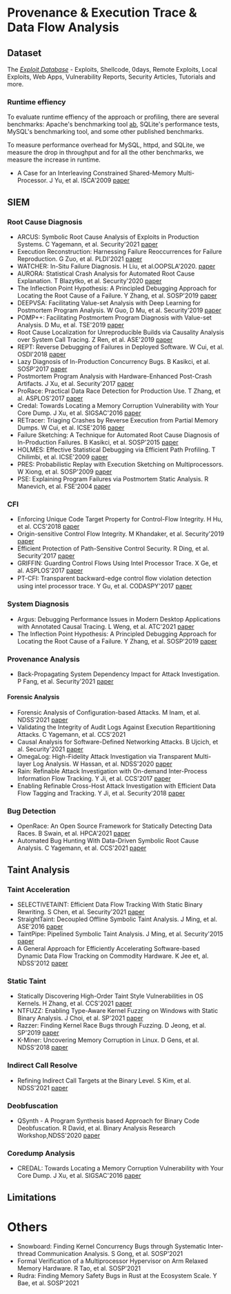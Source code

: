 # Provenance & Execution Trace & Data Flow Analysis


## Dataset
The *[Exploit Database](https://www.exploit-db.com/)* - Exploits, Shellcode, 0days, Remote Exploits, Local Exploits, Web Apps, Vulnerability Reports, Security Articles, Tutorials and more.

### Runtime effiency
To evaluate runtime effiency of the approach or profiling, there are several benchmarks: Apache's benchmarking tool [ab](https://httpd.apache.org/docs/2.4/programs/ab.html), SQLite's performance tests, MySQL's benchmarking tool, and some other published benchmarks.    

To measure performance overhead for MySQL, httpd, and SQLite, we measure the drop in throughput and for all the other benchmarks, we measure the increase in runtime.

- A Case for an Interleaving Constrained Shared-Memory Multi-Processor. J Yu, et al. ISCA'2009 [paper](https://web.eecs.umich.edu/~nsatish/papers/ISCA-09-CPC.pdf)

## SIEM

### Root Cause Diagnosis
- ARCUS: Symbolic Root Cause Analysis of Exploits in Production Systems. C Yagemann, et al. Security'2021 [paper](https://www.usenix.org/system/files/sec21fall-yagemann.pdf)
- Execution Reconstruction: Harnessing Failure Reoccurrences for Failure Reproduction. G Zuo, et al. PLDI'2021 [paper](https://web.eecs.umich.edu/~barisk/public/er.pdf)
- WATCHER: In-Situ Failure Diagnosis. H Liu, et al.OOPSLA'2020. [paper](https://people.umass.edu/tongping/pubs/Watcher_OOPSLA20.pdf)
- AURORA: Statistical Crash Analysis for Automated Root Cause Explanation. T Blazytko, et al. Security'2020 [paper](https://www.usenix.org/system/files/sec20fall_blazytko_prepub.pdf)
- The Inflection Point Hypothesis: A Principled Debugging Approach for Locating the Root Cause of a Failure. Y Zhang, et al. SOSP'2019 [paper](http://www.cs.otago.ac.nz/cosc440/readings/inflection_point.pdf)
- DEEPVSA: Facilitating Value-set Analysis with Deep Learning for Postmortem Program Analysis. W Guo, D Mu, et al. Security'2019 [paper](https://www.usenix.org/system/files/sec19-guo.pdf)
- POMP++: Facilitating Postmortem Program Diagnosis with Value-set Analysis. D Mu, et al. TSE'2019 [paper](https://mudongliang.github.io/files/papers/pomp++.pdf)
- Root Cause Localization for Unreproducible Builds via Causality Analysis over System Call Tracing. Z Ren, et al. ASE'2019 [paper](https://taoxie.cs.illinois.edu/publications/ase19-reptrace.pdf)
- REPT: Reverse Debugging of Failures in Deployed Software. W Cui, et al. OSDI'2018 [paper](https://www.usenix.org/system/files/osdi18-cui.pdf)
- Lazy Diagnosis of In-Production Concurrency Bugs. B Kasikci, et al. SOSP'2017 [paper](https://www.microsoft.com/en-us/research/wp-content/uploads/2017/09/snorlax-sosp17.pdf)
- Postmortem Program Analysis with Hardware-Enhanced Post-Crash Artifacts. J Xu, et al. Security'2017 [paper](https://www.usenix.org/system/files/conference/usenixsecurity17/sec17-xu.pdf)
- ProRace: Practical Data Race Detection for Production Use. T Zhang, et al. ASPLOS'2017 [paper](https://www3.cs.stonybrook.edu/~dongyoon/papers/ASPLOS-17-ProRace.pdf)
- Credal: Towards Locating a Memory Corruption Vulnerability with Your Core Dump. J Xu, et al. SIGSAC'2016 [paper](http://xinyuxing.org/pub/p529-xu.pdf)
- RETracer: Triaging Crashes by Reverse Execution from Partial Memory Dumps. W Cui, et al. ICSE'2016 [paper](https://softsec.kaist.ac.kr/~sangkilc/papers/cui-icse16.pdf)
- Failure Sketching: A Technique for Automated Root Cause Diagnosis of In-Production Failures. B Kasikci, et al. SOSP'2015 [paper](https://dslab.epfl.ch/pubs/gist.pdf)
- HOLMES: Effective Statistical Debugging via Efficient Path Profiling. T Chilimbi, et al. ICSE'2009 [paper](https://www.microsoft.com/en-us/research/wp-content/uploads/2016/02/Holmes20-20Effecitve20Statistical20Debugging20via20Efficient20Path20Profiling.pdf)
- PRES: Probabilistic Replay with Execution Sketching on Multiprocessors. W Xiong, et al. SOSP'2009 [paper](https://www.sigops.org/s/conferences/sosp/2009/papers/park-sosp09.pdf)
- PSE: Explaining Program Failures via Postmortem Static Analysis. R Manevich, et al. FSE'2004 [paper](https://citeseerx.ist.psu.edu/viewdoc/download?doi=10.1.1.188.9374&rep=rep1&type=pdf)

### CFI
- Enforcing Unique Code Target Property for Control-Flow Integrity. H Hu, et al. CCS'2018 [paper](https://huhong789.github.io/papers/ucfi.pdf)
- Origin-sensitive Control Flow Integrity. M Khandaker, et al. Security'2019 [paper](https://www.usenix.org/system/files/sec19-khandaker.pdf)
- Efficient Protection of Path-Sensitive Control Security. R Ding, et al. Security'2017 [paper](https://www.usenix.org/system/files/conference/usenixsecurity17/sec17-ding.pdf)
- GRIFFIN: Guarding Control Flows Using Intel Processor Trace. X Ge, et al. ASPLOS'2017 [paper](https://www.microsoft.com/en-us/research/wp-content/uploads/2017/01/griffin-asplos17.pdf)
- PT-CFI: Transparent backward-edge control ﬂow violation detection using intel processor trace. Y Gu, et al. CODASPY'2017 [paper](http://web.cse.ohio-state.edu/~zhao.2708/assets/codaspy17/CODASPY17.pdf)

### System Diagnosis
- Argus: Debugging Performance Issues in Modern Desktop Applications with Annotated Causal Tracing. L Weng, et al. ATC'2021 [paper](https://www.usenix.org/system/files/atc21-weng.pdf)
- The Inflection Point Hypothesis: A Principled Debugging Approach for Locating the Root Cause of a Failure. Y Zhang, et al. SOSP'2019 [paper](http://www.cs.otago.ac.nz/cosc440/readings/inflection_point.pdf)

### Provenance Analysis

- Back-Propagating System Dependency Impact for Attack Investigation. P Fang, et al. Security'2021 [paper](https://www.usenix.org/system/files/sec22summer_fang.pdf)

#### Forensic Analysis
- Forensic Analysis of Configuration-based Attacks. M Inam, et al. NDSS'2021 [paper](https://www.ndss-symposium.org/wp-content/uploads/2022-57-paper.pdf)
- Validating the Integrity of Audit Logs Against Execution Repartitioning Attacks. C Yagemann, et al. CCS'2021
- Causal Analysis for Software-Defined Networking Attacks. B Ujcich, et al. Security'2021 [paper](https://www.usenix.org/system/files/sec21-ujcich.pdf)
- OmegaLog: High-Fidelity Attack Investigation via Transparent Multi-layer Log Analysis. W Hassan, et al. NDSS'2020 [paper](https://whassan3.web.engr.illinois.edu/papers/hassan-ndss20.pdf)
- Rain: Refinable Attack Investigation with On-demand Inter-Process Information Flow Tracking. Y Ji, et al. CCS'2017 [paper](https://taesoo.kim/pubs/2017/ji:rain.pdf)
- Enabling Refinable Cross-Host Attack Investigation with Efficient Data Flow Tagging and Tracking. Y Ji, et al. Security'2018 [paper](https://www.usenix.org/system/files/conference/usenixsecurity18/sec18-ji.pdf)

### Bug Detection

- OpenRace: An Open Source Framework for Statically Detecting Data Races. B Swain, et al. HPCA'2021 [paper](https://ieeexplore.ieee.org/document/9651289)
- Automated Bug Hunting With Data-Driven Symbolic Root Cause Analysis. C Yagemann, et al. CCS'2021 [paper](https://dl.acm.org/doi/abs/10.1145/3460120.3485363)

## Taint Analysis

### Taint Acceleration
- SELECTIVETAINT: Efficient Data Flow Tracking With Static Binary Rewriting. S Chen, et al. Security'2021 [paper](https://www.usenix.org/system/files/sec21fall-chen-sanchuan.pdf)
- StraightTaint: Decoupled Offline Symbolic Taint Analysis. J Ming, et al. ASE'2016 [paper](https://faculty.ist.psu.edu/wu/papers/StraightTaint-ASE16.pdf)
- TaintPipe: Pipelined Symbolic Taint Analysis. J Ming, et al. Security'2015 [paper](https://www.usenix.org/system/files/conference/usenixsecurity15/sec15-paper-ming.pdf)
- A General Approach for Efficiently Accelerating Software-based Dynamic Data Flow Tracking on Commodity Hardware. K Jee et, al. NDSS'2012 [paper](https://liberty.princeton.edu/Publications/ndss12_tfa.pdf)

### Static Taint
- Statically Discovering High-Order Taint Style Vulnerabilities in OS Kernels. H Zhang, et al. CCS'2021 [paper](https://www.cs.ucr.edu/~zhiyunq/pub/ccs21_static_high_order.pdf)
- NTFUZZ: Enabling Type-Aware Kernel Fuzzing on Windows with Static Binary Analysis. J Choi, et al. SP'2021 [paper](https://softsec.kaist.ac.kr/~jschoi/data/oakland2021.pdf)
- Razzer: Finding Kernel Race Bugs through Fuzzing. D Jeong, et al. SP'2019 [paper](https://ieeexplore.ieee.org/stamp/stamp.jsp?tp=&arnumber=8835326)
- K-Miner: Uncovering Memory Corruption in Linux. D Gens, et al. NDSS'2018 [paper](https://www.ndss-symposium.org/wp-content/uploads/2018/02/ndss2018_05A-1_Gens_paper.pdf)

### Indirect Call Resolve
- Refining Indirect Call Targets at the Binary Level. S Kim, et al. NDSS'2021 [paper](http://www.cse.psu.edu/~gxt29/papers/cfgByDatalog_NDSS21.pdf)


### Deobfuscation
- QSynth - A Program Synthesis based Approach for Binary Code Deobfuscation. R David, et al. Binary Analysis Research Workshop,NDSS'2020 [paper](https://archive.bar/pdfs/bar2020-preprint9.pdf)

### Coredump Analysis
- CREDAL: Towards Locating a Memory Corruption Vulnerability with Your Core Dump. J Xu, et al. SIGSAC'2016 [paper](https://www.semanticscholar.org/paper/CREDAL%3A-Towards-Locating-a-Memory-Corruption-with-Xu-Mu/fb69ca4ce65a5c796f6247559205322e9796f2fc)

## Limitations


# Others

- Snowboard: Finding Kernel Concurrency Bugs through Systematic Inter-thread Communication Analysis. S Gong, et al. SOSP'2021
- Formal Verification of a Multiprocessor Hypervisor on Arm Relaxed Memory Hardware. R Tao, et al. SOSP'2021
- Rudra: Finding Memory Safety Bugs in Rust at the Ecosystem Scale. Y Bae, et al. SOSP'2021
